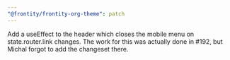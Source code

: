 ```yaml
---
"@frontity/frontity-org-theme": patch
---
```


Add a useEffect to the header which closes the mobile menu on state.router.link changes. The work for this was actually done in #192, but Michal forgot to add the changeset there.
